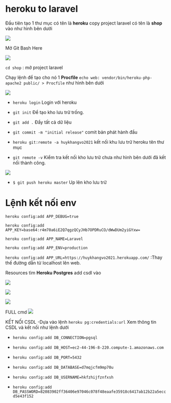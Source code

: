 # heroku to laravel
Đầu tiên tạo 1 thư mục có tên là **heroku** copy project laravel có tên là **shop** vào như hình bên dưới

![](https://i0.wp.com/s1.uphinh.org/2021/09/06/imagea093beaaf149beaf.png)

Mở Git Bash Here

![](https://i0.wp.com/s1.uphinh.org/2021/09/06/imagea6a97d492f24752e.png)

`cd shop` : mở project laravel

Chạy lệnh để tạo cho nó 1 **Procfile** `echo web: vendor/bin/heroku-php-apache2 public/ > Procfile` như hình bên dưới

![](https://i0.wp.com/s1.uphinh.org/2021/09/06/image467f87a071a47f18.png)

- `heroku login` Login với heroku

- `git init` Để tạo kho lưu trữ trống.

- `git add .` Đẩy tất cả dữ liệu

- `git commit -m "initial release"` comit bản phát hành đầu

- `heroku git:remote -a huykhangvo2021` kết nối khu lưu trữ heroku tên thư mục

- `git remote -v` Kiểm tra kết nối kho lưu trữ chưa như hình bên dưới đã kết nối thành công.

![](https://i0.wp.com/s1.uphinh.org/2021/09/06/imagea6d2e0d4838cc4d2.png)

- `$ git push heroku master` Up lên kho lưu trữ

# Lệnh kết nối env

`heroku config:add APP_DEBUG=true`

`heroku config:add APP_KEY=base64:r4m70a6iE2Q7qgzQCyJHb7OPDRuCO/dWwDUm2yiGYxw=`

`heroku config:add APP_NAME=Laravel`

`heroku config:add APP_ENV=production`

`heroku config:add APP_URL=https://huykhangvo2021.herokuapp.com/` :Thay thế đường dẫn từ localhost lên web.

Resources  tìm **Heroku Postgres**  add csdl vào

![](https://i0.wp.com/s1.uphinh.org/2021/09/06/image83672d193e6182cc.png)

![](https://i0.wp.com/s1.uphinh.org/2021/09/06/imageecbad52c70d138e6.png)

![](https://i0.wp.com/s1.uphinh.org/2021/09/06/imageb23e6a54e1e2cfb9.png)

FULL cmd ![](https://i0.wp.com/s1.uphinh.org/2021/09/06/image1528ed1bff92c99b.png)

KẾT NỐI CSDL
-Dựa vào lệnh `heroku pg:credentials:url` Xem thông tin CSDL và kết nối như lệnh dưới

- `heroku config:add DB_CONNECTION=pgsql`

- `heroku config:add DB_HOST=ec2-44-196-8-220.compute-1.amazonaws.com`

- `heroku config:add DB_PORT=5432`

- `heroku config:add DB_DATABASE=d7mqjcfm9mp70u`

- `heroku config:add DB_USERNAME=hkfzhijfznfxsh`

- `heroku config:add DB_PASSWORD=82083902ff36406e97046c078f48eaafe35918c6417ab12b22a5eccd5e43f152`


